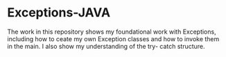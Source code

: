 # Exceptions-JAVA

The work in this repository shows my foundational work with Exceptions, including how to ceate my own Exception classes and how to invoke them in the main. I also show my understanding of the try- catch structure. 
